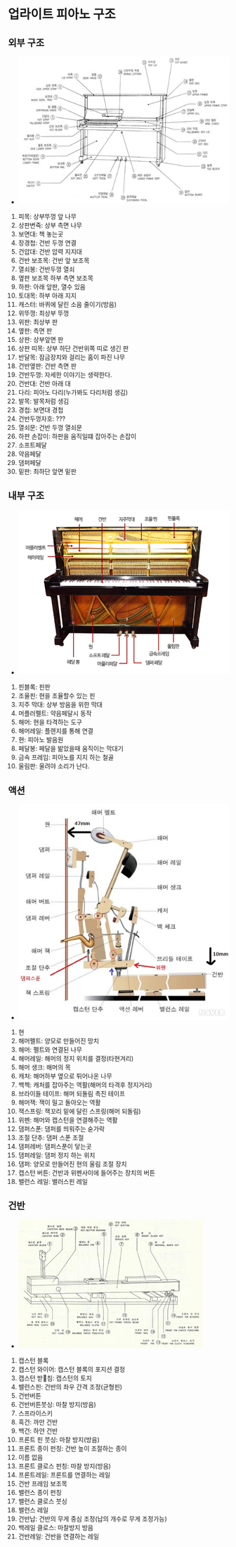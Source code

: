 # 업라이트 피아노 구조
## 외부 구조
  - <img src="../image/outer_structure.jpg">
  1. 피목: 상부뚜껑 앞 나무
  2. 상판변죽: 상부 측면 나무
  3. 보면대: 책 놓는곳
  4. 장경첩: 건반 두껑 연결
  5. 건압대: 건반 압력 지지대
  6. 건반 보조목: 건반 앞 보조목
  7. 열쇠봉: 건반두껑 열쇠
  8. 옆판 보조목 하부 측면 보조목
  9. 하판: 아래 앞판, 열수 있음
  10. 토대목: 하부 아래 지지
  11. 캐스터: 바퀴에 달린 소음 줄이기(방음)
  12. 위뚜껑: 최상부 뚜껑
  13. 위판: 최상부 판
  14. 옆판: 측면 판
  15. 상판: 상부앞면 판
  16. 상판 띠목: 상부 하단 건반위쪽 띠로 생긴 판
  17. 반달목: 잠금장치와 걸리는 홈이 파진 나무
  18. 건반옆판: 건반 측면 판
  19. 건반두껑: 자세한 이야기는 생략한다.
  20. 건반대: 건반 아래 대
  21. 다리: 피아노 다리(누가봐도 다리처럼 생김)
  22. 발목: 발목처럼 생김
  23. 경첩: 보면대 경첩
  24. 건반두껑자호: ???
  25. 열쇠문: 건반 두껑 열쇠문
  26. 하판 손잡이: 하판을 움직일떄 잡아주는 손잡이
  27. 소프트페달
  28. 약음페달
  29. 댐퍼페달
  30. 밑판: 최하단 앞면 밑판

## 내부 구조
  - <img src="../image/inner_structure.png">
  1. 핀블록: 핀판
  2. 조율핀: 현을 조율할수 있는 핀
  3. 지주 막대: 상부 방음을 위한 막대
  4. 머플러펠트: 약음페달시 동작
  5. 해머: 현을 타격하는 도구
  6. 해머레일: 플렌지를 통해 연결
  7. 현: 피아노 발음원
  8. 페달봉: 페달을 밞았을때 움직이는 막대기
  9. 금속 프레임: 피아노를 지지 하는 철골
  10. 울림판: 울려야 소리가 난다.

## 액션
  - <img src= "../image/action_structure.jpg">
  1. 현
  2. 해머펠트: 양모로 만들어진 망치
  3. 해머: 펠트와 연결된 나무
  4. 해머레일: 해머의 정지 위치를 결정(타현겨리)
  5. 해머 생크: 해머의 목
  6. 캐처: 해머하부 옆으로 튀어나온 나무
  7. 백첵: 캐처를 잡아주는 역활(해머의 타격후 정지거리)
  8. 브라이들 테이프: 해머 되돌림 촉진 테이프
  9. 해머잭: 잭이 밀고 돌아오는 역활
  10. 잭스프링: 잭꼬리 밑에 달린 스프링(해머 되돌림)
  11. 위펜: 해머와 캡스턴을 연결해주는 역활
  12. 댐퍼스푼: 댐퍼를 띄워주는 숟가락
  13. 조절 단추: 댐퍼 스푼 조절
  14. 댐퍼레버: 댐퍼스푼이 닿는곳
  15. 댐퍼레일: 댐퍼 정지 하는 위치
  16. 댐퍼: 양모로 만들어진 현의 울림 조절 장치
  17. 캡스턴 버튼: 건반과 위펜사이에 들어주는 장치의 버튼
  18. 밸런스 레일: 밸러스핀 레일

## 건반
  - <img src="../image/key_structure.jpg">
  1. 캡스턴 블록
  2. 캡스턴 와이어: 캡스턴 블록의 포지션 결정 
  3. 캡스턴 받침: 캡스턴의 토지
  4. 밸런스핀: 건반의 좌우 간격 조정(균형핀)
  5. 건반버튼
  6. 건반버튼붓싱: 마찰 방지(방음)
  7. 스프라이스키
  8. 흑건: 까만 건반
  9. 백건: 하얀 건반
  10. 프론트 핀 붓싱: 마찰 방지(방음)
  11. 프론트 종이 펀칭: 건반 높이 조절하는 종이
  12. 이름 없음
  13. 프론트 클로스 펀칭: 마찰 방지(방음)
  14. 프론트레일: 프론트를 연결하는 레일
  15. 건반 프레임 보조목
  16. 밸런스 종이 펀칭
  17. 밸런스 클로스 붓싱
  18. 밸런스 레일
  19. 건반납: 건반의 무게 중심 조정(납의 개수로 무게 조정가능)
  20. 백레일 클로스: 마찰방지 방음
  21. 건반레일: 건반을 연결하는 레일